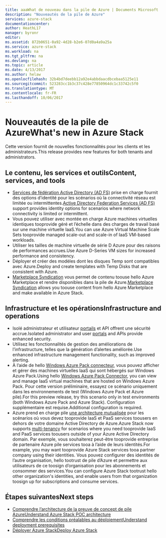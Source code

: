 ```yaml
---
title: aaaWhat de nouveau dans la pile de Azure | Documents Microsoft
description: "Nouveautés de la pile de Azure"
services: azure-stack
documentationcenter: 
author: HeathL17
manager: byronr
editor: 
ms.assetid: 872b0651-0a92-4d28-b2e6-07d0a4a9a25a
ms.service: azure-stack
ms.workload: na
ms.tgt_pltfrm: na
ms.devlang: na
ms.topic: article
ms.date: 4/13/2017
ms.author: helaw
ms.openlocfilehash: 32b4bd7deebb12a92e4abbdaacdbcebaa5125e11
ms.sourcegitcommit: 523283cc1b3c37c428e77850964dc1c33742c5f0
ms.translationtype: MT
ms.contentlocale: fr-FR
ms.lasthandoff: 10/06/2017
---
```

# <a name="whats-new-in-azure-stack"></a><span data-ttu-id="965f7-103">Nouveautés de la pile de Azure</span><span class="sxs-lookup"><span data-stu-id="965f7-103">What's new in Azure Stack</span></span>
<span data-ttu-id="965f7-104">Cette version fournit de nouvelles fonctionnalités pour les clients et les administrateurs.</span><span class="sxs-lookup"><span data-stu-id="965f7-104">This release provides new features for both tenants and administrators.</span></span>

## <a name="content-services-and-tools"></a><span data-ttu-id="965f7-105">Le contenu, les services et outils</span><span class="sxs-lookup"><span data-stu-id="965f7-105">Content, services, and tools</span></span>
* <span data-ttu-id="965f7-106">[Services de fédération Active Directory (AD FS)](azure-stack-key-features.md#identity) prise en charge fournit des options d’identité pour les scénarios où la connectivité réseau est limitée ou intermittentes.</span><span class="sxs-lookup"><span data-stu-id="965f7-106">[Active Directory Federation Services (AD FS)](azure-stack-key-features.md#identity) support provides identity options for scenarios where network connectivity is limited or intermittent.</span></span>
* <span data-ttu-id="965f7-107">Vous pouvez utiliser avec montée en charge Azure machines virtuelles identiques tooprovide géré et l’échelle dans des charges de travail basé sur une machine virtuelle IaaS.</span><span class="sxs-lookup"><span data-stu-id="965f7-107">You can use Azure Virtual Machine Scale Sets tooprovide managed scale-out and scale-in of IaaS VM-based workloads.</span></span> 
* <span data-ttu-id="965f7-108">Utiliser les tailles de machine virtuelle de série D Azure pour des raisons de performances accrues.</span><span class="sxs-lookup"><span data-stu-id="965f7-108">Use Azure D-Series VM sizes for increased performance and consistency.</span></span>
* <span data-ttu-id="965f7-109">Déployer et créer des modèles dont les disques Temp sont compatibles avec Azure.</span><span class="sxs-lookup"><span data-stu-id="965f7-109">Deploy and create templates with Temp Disks that are consistent with Azure.</span></span>
* <span data-ttu-id="965f7-110">[Marketplace Syndication](azure-stack-download-azure-marketplace-item.md) vous permet de contenu toouse hello Azure Marketplace et rendre disponibles dans la pile de Azure.</span><span class="sxs-lookup"><span data-stu-id="965f7-110">[Marketplace Syndication](azure-stack-download-azure-marketplace-item.md) allows you toouse content from hello Azure Marketplace and make available in Azure Stack.</span></span>

## <a name="infrastructure-and-operations"></a><span data-ttu-id="965f7-111">Infrastructure et les opérations</span><span class="sxs-lookup"><span data-stu-id="965f7-111">Infrastructure and operations</span></span>
* <span data-ttu-id="965f7-112">Isolé administrateur et utilisateur [portails](azure-stack-manage-portals.md) et API offrent une sécurité accrue.</span><span class="sxs-lookup"><span data-stu-id="965f7-112">Isolated administrator and user [portals](azure-stack-manage-portals.md) and APIs provide enhanced security.</span></span>
* <span data-ttu-id="965f7-113">Utilisez les fonctionnalités de gestion des améliorations de l’infrastructure, telles que la génération d’alertes améliorée.</span><span class="sxs-lookup"><span data-stu-id="965f7-113">Use enhanced infrastructure management functionality, such as improved alerting.</span></span>
* <span data-ttu-id="965f7-114">À l’aide de hello [Windows Azure Pack connecteur](azure-stack-manage-windows-azure-pack.md), vous pouvez afficher et gérer des machines virtuelles IaaS qui sont hébergés sur Windows Azure Pack.</span><span class="sxs-lookup"><span data-stu-id="965f7-114">Using hello [Windows Azure Pack Connector](azure-stack-manage-windows-azure-pack.md), you can view and manage IaaS virtual machines that are hosted on Windows Azure Pack.</span></span> <span data-ttu-id="965f7-115">Pour cette version préliminaire, essayez ce scénario uniquement dans les environnements de test (Windows Azure Pack et Azure pile).</span><span class="sxs-lookup"><span data-stu-id="965f7-115">For this preview release, try this scenario only in test environments (both Windows Azure Pack and Azure Stack).</span></span> <span data-ttu-id="965f7-116">Configuration supplémentaire est requise.</span><span class="sxs-lookup"><span data-stu-id="965f7-116">Additional configuration is required.</span></span>
* <span data-ttu-id="965f7-117">Azure prend en charge pile [une architecture mutualisée](azure-stack-enable-multitenancy.md) pour les scénarios où vous devez tooprovide IaaS et PaaS services toousers en dehors de votre domaine Active Directory de Azure.</span><span class="sxs-lookup"><span data-stu-id="965f7-117">Azure Stack now supports [multi-tenancy](azure-stack-enable-multitenancy.md) for scenarios where you need tooprovide IaaS and PaaS services toousers outside of your Azure Active Directory domain.</span></span>  <span data-ttu-id="965f7-118">Par exemple, vous souhaiterez peut-être tooprovide entreprise de partenaire Azure pile services tooa à l’aide de leurs identités.</span><span class="sxs-lookup"><span data-stu-id="965f7-118">For example, you may want tooprovide Azure Stack services tooa partner company using their identities.</span></span> <span data-ttu-id="965f7-119">Vous pouvez configurer des identités de l’autre organisation, hello tootrust de pile d’Azure et permettre aux utilisateurs de ce toosign d’organisation pour les abonnements et consommer des services.</span><span class="sxs-lookup"><span data-stu-id="965f7-119">You can configure Azure Stack tootrust hello other organization's identities, and enable users from that organization toosign up for subscriptions and consume services.</span></span>  

## <a name="next-steps"></a><span data-ttu-id="965f7-120">Étapes suivantes</span><span class="sxs-lookup"><span data-stu-id="965f7-120">Next steps</span></span>
* [<span data-ttu-id="965f7-121">Comprendre l’architecture de la preuve de concept de pile Azure</span><span class="sxs-lookup"><span data-stu-id="965f7-121">Understand Azure Stack POC architecture</span></span>](azure-stack-architecture.md)      
* [<span data-ttu-id="965f7-122">Comprendre les conditions préalables au déploiement</span><span class="sxs-lookup"><span data-stu-id="965f7-122">Understand deployment prerequisites</span></span>](azure-stack-deploy.md)
* [<span data-ttu-id="965f7-123">Déployer Azure Stack</span><span class="sxs-lookup"><span data-stu-id="965f7-123">Deploy Azure Stack</span></span>](azure-stack-run-powershell-script.md)

